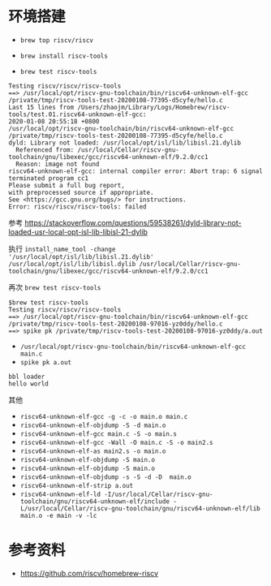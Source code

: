 # 环境搭建




- `brew top riscv/riscv`
- `brew install riscv-tools`

- `brew test riscv-tools`

```
Testing riscv/riscv/riscv-tools
==> /usr/local/opt/riscv-gnu-toolchain/bin/riscv64-unknown-elf-gcc /private/tmp/riscv-tools-test-20200108-77395-d5cyfe/hello.c
Last 15 lines from /Users/zhaojm/Library/Logs/Homebrew/riscv-tools/test.01.riscv64-unknown-elf-gcc:
2020-01-08 20:55:18 +0800
/usr/local/opt/riscv-gnu-toolchain/bin/riscv64-unknown-elf-gcc
/private/tmp/riscv-tools-test-20200108-77395-d5cyfe/hello.c
dyld: Library not loaded: /usr/local/opt/isl/lib/libisl.21.dylib
  Referenced from: /usr/local/Cellar/riscv-gnu-toolchain/gnu/libexec/gcc/riscv64-unknown-elf/9.2.0/cc1
  Reason: image not found
riscv64-unknown-elf-gcc: internal compiler error: Abort trap: 6 signal terminated program cc1
Please submit a full bug report,
with preprocessed source if appropriate.
See <https://gcc.gnu.org/bugs/> for instructions.
Error: riscv/riscv/riscv-tools: failed
```


参考 https://stackoverflow.com/questions/59538261/dyld-library-not-loaded-usr-local-opt-isl-lib-libisl-21-dylib

执行
`install_name_tool -change '/usr/local/opt/isl/lib/libisl.21.dylib' /usr/local/opt/isl/lib/libisl.dylib /usr/local/Cellar/riscv-gnu-toolchain/gnu/libexec/gcc/riscv64-unknown-elf/9.2.0/cc1`



再次 
`brew test riscv-tools`

```
$brew test riscv-tools
Testing riscv/riscv/riscv-tools
==> /usr/local/opt/riscv-gnu-toolchain/bin/riscv64-unknown-elf-gcc /private/tmp/riscv-tools-test-20200108-97016-yz0ddy/hello.c
==> spike pk /private/tmp/riscv-tools-test-20200108-97016-yz0ddy/a.out     
```



- `/usr/local/opt/riscv-gnu-toolchain/bin/riscv64-unknown-elf-gcc main.c`
- `spike pk a.out`
```
bbl loader
hello world
```


其他
- `riscv64-unknown-elf-gcc -g -c -o main.o main.c`
- `riscv64-unknown-elf-objdump -S -d main.o`
- `riscv64-unknown-elf-gcc main.c -S -o main.s `
- `riscv64-unknown-elf-gcc -Wall -O main.c -S -o main2.s  `
- `riscv64-unknown-elf-as main2.s -o main.o`
- `riscv64-unknown-elf-objdump -S main.o`
- `riscv64-unknown-elf-objdump -S main.o`
- `riscv64-unknown-elf-objdump -s -S -d -D  main.o`
-  `riscv64-unknown-elf-strip a.out `
- `riscv64-unknown-elf-ld -I/usr/local/Cellar/riscv-gnu-toolchain/gnu/riscv64-unknown-elf/include -L/usr/local/Cellar/riscv-gnu-toolchain/gnu/riscv64-unknown-elf/lib  main.o -e main -v -lc`


# 参考资料
- https://github.com/riscv/homebrew-riscv